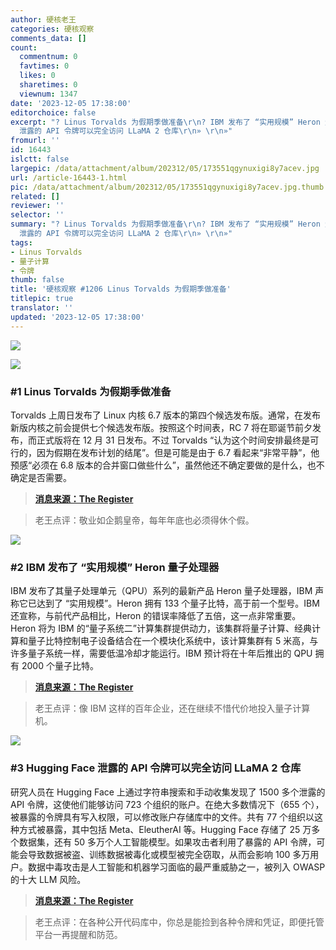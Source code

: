 ```yaml
---
author: 硬核老王
categories: 硬核观察
comments_data: []
count:
  commentnum: 0
  favtimes: 0
  likes: 0
  sharetimes: 0
  viewnum: 1347
date: '2023-12-05 17:38:00'
editorchoice: false
excerpt: "? Linus Torvalds 为假期季做准备\r\n? IBM 发布了 “实用规模” Heron 量子处理器\r\n? Hugging Face
  泄露的 API 令牌可以完全访问 LLaMA 2 仓库\r\n» \r\n»"
fromurl: ''
id: 16443
islctt: false
largepic: /data/attachment/album/202312/05/173551qgynuxigi8y7acev.jpg
url: /article-16443-1.html
pic: /data/attachment/album/202312/05/173551qgynuxigi8y7acev.jpg.thumb.jpg
related: []
reviewer: ''
selector: ''
summary: "? Linus Torvalds 为假期季做准备\r\n? IBM 发布了 “实用规模” Heron 量子处理器\r\n? Hugging Face
  泄露的 API 令牌可以完全访问 LLaMA 2 仓库\r\n» \r\n»"
tags:
- Linus Torvalds
- 量子计算
- 令牌
thumb: false
title: '硬核观察 #1206 Linus Torvalds 为假期季做准备'
titlepic: true
translator: ''
updated: '2023-12-05 17:38:00'
---
```


![](/data/attachment/album/202312/05/173551qgynuxigi8y7acev.jpg)


![](/data/attachment/album/202312/05/173641eu49589953tc3cc2.png)


### #1 Linus Torvalds 为假期季做准备


Torvalds 上周日发布了 Linux 内核 6.7 版本的第四个候选发布版。通常，在发布新版内核之前会提供七个候选发布版。按照这个时间表，RC 7 将在耶诞节前夕发布，而正式版将在 12 月 31 日发布。不过 Torvalds “认为这个时间安排最终是可行的，因为假期在发布计划的结尾”。但是可能是由于 6.7 看起来“非常平静”，他预感“必须在 6.8 版本的合并窗口做些什么”，虽然他还不确定要做的是什么，也不确定是否需要。



> 
> **[消息来源：The Register](https://www.theregister.com/2023/12/04/linux_kernel_6_7_rc4/)**
> 
> 
> 



> 
> 老王点评：敬业如企鹅皇帝，每年年底也必须得休个假。
> 
> 
> 


![](/data/attachment/album/202312/05/173656u5xhtpc7mthiztvq.png)


### #2 IBM 发布了 “实用规模” Heron 量子处理器


IBM 发布了其量子处理单元（QPU）系列的最新产品 Heron 量子处理器，IBM 声称它已达到了 “实用规模”。Heron 拥有 133 个量子比特，高于前一个型号。IBM 还宣称，与前代产品相比，Heron 的错误率降低了五倍，这一点非常重要。Heron 将为 IBM 的“量子系统二”计算集群提供动力，该集群将量子计算、经典计算和量子比特控制电子设备结合在一个模块化系统中，该计算集群有 5 米高，与许多量子系统一样，需要低温冷却才能运行。IBM 预计将在十年后推出的 QPU 拥有 2000 个量子比特。



> 
> **[消息来源：The Register](https://www.theregister.com/2023/12/05/ibm_heron_quantum_processor/)**
> 
> 
> 



> 
> 老王点评：像 IBM 这样的百年企业，还在继续不惜代价地投入量子计算机。
> 
> 
> 


![](/data/attachment/album/202312/05/173728rb7454hjl34ihzaf.png)


### #3 Hugging Face 泄露的 API 令牌可以完全访问 LLaMA 2 仓库


研究人员在 Hugging Face 上通过字符串搜索和手动收集发现了 1500 多个泄露的 API 令牌，这使他们能够访问 723 个组织的账户。在绝大多数情况下（655 个），被暴露的令牌具有写入权限，可以修改账户存储库中的文件。共有 77 个组织以这种方式被暴露，其中包括 Meta、EleutherAI 等。Hugging Face 存储了 25 万多个数据集，还有 50 多万个人工智能模型。如果攻击者利用了暴露的 API 令牌，可能会导致数据被盗、训练数据被毒化或模型被完全窃取，从而会影响 100 多万用户。数据中毒攻击是人工智能和机器学习面临的最严重威胁之一，被列入 OWASP 的十大 LLM 风险。



> 
> **[消息来源：The Register](https://www.theregister.com/2023/12/04/exposed_hugging_face_api_tokens/)**
> 
> 
> 



> 
> 老王点评：在各种公开代码库中，你总是能捡到各种令牌和凭证，即便托管平台一再提醒和防范。
> 
> 
>